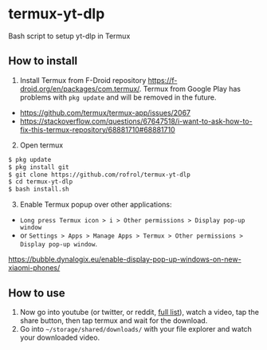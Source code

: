 # termux-yt-dlp

Bash script to setup yt-dlp in Termux

## How to install

1. Install Termux from F-Droid repository https://f-droid.org/en/packages/com.termux/. Termux from Google Play has problems with `pkg update` and will be removed in the future.

- https://github.com/termux/termux-app/issues/2067
- https://stackoverflow.com/questions/67647518/i-want-to-ask-how-to-fix-this-termux-repository/68881710#68881710

2. Open termux

```bash
$ pkg update
$ pkg install git
$ git clone https://github.com/rofrol/termux-yt-dlp
$ cd termux-yt-dlp
$ bash install.sh
```

3. Enable Termux popup over other applications:

- `Long press Termux icon > i > Other permissions > Display pop-up window`
- or `Settings > Apps > Manage Apps > Termux > Other permissions > Display pop-up window`.

https://bubble.dynalogix.eu/enable-display-pop-up-windows-on-new-xiaomi-phones/

## How to use

1. Now go into youtube (or twitter, or reddit, [full list](https://ytdl-org.github.io/youtube-dl/supportedsites.html)), watch a video, tap the share button, then tap termux and wait for the download.
2. Go into `~/storage/shared/downloads/` with your file explorer and watch your downloaded video.
